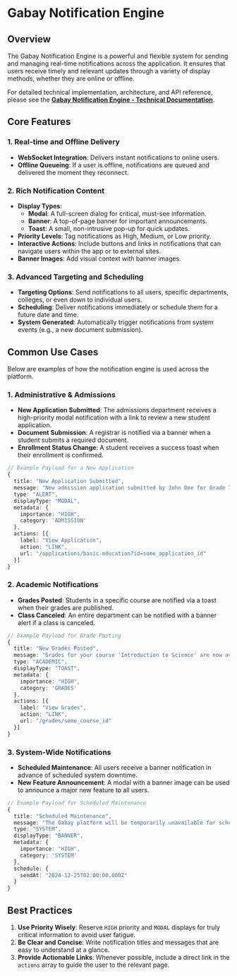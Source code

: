 # Gabay Notification Engine

## Overview
The Gabay Notification Engine is a powerful and flexible system for sending and managing real-time notifications across the application. It ensures that users receive timely and relevant updates through a variety of display methods, whether they are online or offline.

For detailed technical implementation, architecture, and API reference, please see the [**Gabay Notification Engine - Technical Documentation**](./notification-engine-technical.md).

## Core Features

### 1. Real-time and Offline Delivery
- **WebSocket Integration**: Delivers instant notifications to online users.
- **Offline Queueing**: If a user is offline, notifications are queued and delivered the moment they reconnect.

### 2. Rich Notification Content
- **Display Types**:
    - **Modal**: A full-screen dialog for critical, must-see information.
    - **Banner**: A top-of-page banner for important announcements.
    - **Toast**: A small, non-intrusive pop-up for quick updates.
- **Priority Levels**: Tag notifications as High, Medium, or Low priority.
- **Interactive Actions**: Include buttons and links in notifications that can navigate users within the app or to external sites.
- **Banner Images**: Add visual context with banner images.

### 3. Advanced Targeting and Scheduling
- **Targeting Options**: Send notifications to all users, specific departments, colleges, or even down to individual users.
- **Scheduling**: Deliver notifications immediately or schedule them for a future date and time.
- **System Generated**: Automatically trigger notifications from system events (e.g., a new document submission).

## Common Use Cases

Below are examples of how the notification engine is used across the platform.

### 1. Administrative & Admissions
*   **New Application Submitted**: The admissions department receives a high-priority modal notification with a link to review a new student application.
*   **Document Submission**: A registrar is notified via a banner when a student submits a required document.
*   **Enrollment Status Change**: A student receives a success toast when their enrollment is confirmed.

```typescript
// Example Payload for a New Application
{
  title: "New Application Submitted",
  message: "New admission application submitted by John Doe for Grade 7",
  type: "ALERT",
  displayType: "MODAL",
  metadata: {
    importance: "HIGH",
    category: 'ADMISSION'
  },
  actions: [{
    label: "View Application",
    action: "LINK",
    url: "/applications/basic-education?id=some_application_id"
  }]
}
```

### 2. Academic Notifications
*   **Grades Posted**: Students in a specific course are notified via a toast when their grades are published.
*   **Class Canceled**: An entire department can be notified with a banner alert if a class is canceled.

```typescript
// Example Payload for Grade Posting
{
  title: "New Grades Posted",
  message: "Grades for your course 'Introduction to Science' are now available.",
  type: "ACADEMIC",
  displayType: "TOAST",
  metadata: {
    importance: "HIGH",
    category: 'GRADES'
  },
  actions: [{
    label: "View Grades",
    action: "LINK",
    url: "/grades/some_course_id"
  }]
}
```

### 3. System-Wide Notifications
*   **Scheduled Maintenance**: All users receive a banner notification in advance of scheduled system downtime.
*   **New Feature Announcement**: A modal with a banner image can be used to announce a major new feature to all users.

```typescript
// Example Payload for Scheduled Maintenance
{
  title: "Scheduled Maintenance",
  message: "The Gabay platform will be temporarily unavailable for scheduled maintenance on Sunday at 2:00 AM.",
  type: "SYSTEM",
  displayType: "BANNER",
  metadata: {
    importance: "HIGH",
    category: 'SYSTEM'
  },
  schedule: {
    sendAt: "2024-12-25T02:00:00.000Z"
  }
}
```

## Best Practices

1.  **Use Priority Wisely**: Reserve `HIGH` priority and `MODAL` displays for truly critical information to avoid user fatigue.
2.  **Be Clear and Concise**: Write notification titles and messages that are easy to understand at a glance.
3.  **Provide Actionable Links**: Whenever possible, include a direct link in the `actions` array to guide the user to the relevant page.
